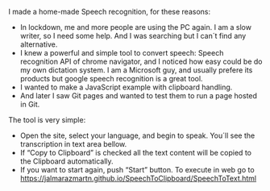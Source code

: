 I made a home-made Speech recognition, for these reasons:
-	In lockdown, me and more people are using the PC again. I am a slow writer, so I need some help. And I was searching but I can´t find any alternative.
-	I knew a powerful and simple tool to convert speech: Speech recognition API of chrome navigator, and I noticed how easy could be do my own dictation system. I am a Microsoft guy, and usually prefere its products but google speech recognition is a great tool.
-	I wanted to make a JavaScript example with clipboard handling.
-	And later I saw Git pages and  wanted to test them to run a page hosted in Git.

The tool is very simple:
-	Open the site, select your language, and begin to speak. You´ll see the transcription in text area bellow. 
-	If “Copy to Clipboard” is checked all the text content will be copied to the Clipboard automatically.
-	If you want to start again, push “Start” button.
 To execute in web go to https://jalmarazmartn.github.io/SpeechToClipboard/SpeechToText.html

